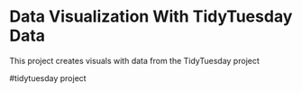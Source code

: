 # Data Visualization With TidyTuesday Data
This project creates visuals with data from the TidyTuesday project

#tidytuesday project
